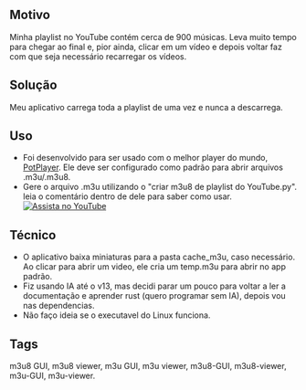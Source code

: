 ## Motivo
Minha playlist no YouTube contém cerca de 900 músicas. Leva muito tempo para chegar ao final e, pior ainda, clicar em um vídeo e depois voltar faz com que seja necessário recarregar os vídeos.

## Solução
Meu aplicativo carrega toda a playlist de uma vez e nunca a descarrega.

## Uso
- Foi desenvolvido para ser usado com o melhor player do mundo, [PotPlayer](https://potplayer.daum.net/). Ele deve ser configurado como padrão para abrir arquivos .m3u/.m3u8.
- Gere o arquivo .m3u utilizando o "criar m3u8 de playlist do YouTube.py". leia o comentário dentro de dele para saber como usar.
[![Assista no YouTube](https://img.youtube.com/vi/DGp3KWYItNk/maxresdefault.jpg)](https://youtu.be/DGp3KWYItNk)

## Técnico
- O aplicativo baixa miniaturas para a pasta cache_m3u, caso necessário. Ao clicar para abrir um video, ele cria um temp.m3u para abrir no app padrão.
- Fiz usando IA até o v13, mas decidi parar um pouco para voltar a ler a documentação e aprender rust (quero programar sem IA), depois vou nas dependencias.
- Não faço ideia se o executavel do Linux funciona.

## Tags
m3u8 GUI, m3u8 viewer, m3u GUI, m3u viewer, m3u8-GUI, m3u8-viewer, m3u-GUI, m3u-viewer.